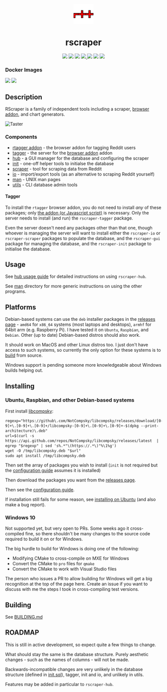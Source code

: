 <p align="center">
	<img src="tagger/browser-addon/icons/64.png"/>
	<h1 align="center">rscraper</h1>
</p>

<p align="center">
	<a href="LICENSE"><img src="https://img.shields.io/github/license/NotCompsky/rscraper"/></a>
	<a href="https://github.com/NotCompsky/rscraper/releases"><img src="https://img.shields.io/github/v/release/NotCompsky/rscraper"/></a>
	<a href="https://circleci.com/gh/NotCompsky/rscraper"><img src="https://circleci.com/gh/NotCompsky/rscraper.svg?style=shield"/></a>
	<a href="https://github.com/NotCompsky/rscraper/graphs/commit-activity"><img src="https://img.shields.io/github/commit-activity/w/NotCompsky/rscraper"/>
	<a href="https://github.com/NotCompsky/rscraper/graphs/contributors"><img src="https://img.shields.io/github/contributors/NotCompsky/rscraper"></a>
	<a href="https://discord.gg/DnD7RJA"><img src="https://img.shields.io/discord/736649679575580814?label=Discord"></a>
	<a href="https://api.codacy.com/project/badge/Grade/9ee8e250c8f842559559e7a509e80971"><img src="https://www.codacy.com/app/NotCompsky/rscraper?utm_source=github.com&amp;utm_medium=referral&amp;utm_content=NotCompsky/rscraper&amp;utm_campaign=Badge_Grade"></a>
</p>

<p align="center">
	<h3>Docker Images</h3>
	<a href="https://hub.docker.com/repository/docker/notcompsky/rtagger-scraper/tags"><img src="https://img.shields.io/docker/image-size/notcompsky/rtagger-scraper?label=scraper"/></a>
	<a href="https://hub.docker.com/repository/docker/notcompsky/rtagger-server/tags"><img src="https://img.shields.io/docker/image-size/notcompsky/rtagger-server?label=server"/></a>
</p>

## Description

RScraper is a family of independent tools including a scraper, [browser addon](tagger), and chart generators.

![Taster](https://user-images.githubusercontent.com/30552567/60394819-d453d280-9b21-11e9-8dd9-323ae460b2bf.png)

### Components

*   [rtagger addon](tagger) - the browser addon for tagging Reddit users
*   [tagger](tagger) - the server for the [browser addon](tagger) addon
*   [hub](hub) - a GUI manager for the database and configuring the scraper
*   [init](init) - one-off helper tools to initialse the database
*   [scraper](scraper) - tool for scraping data from Reddit
*   [io](io) - import/export tools (as an alternative to scraping Reddit yourself)
*   [man](man) - UNIX man pages
*   [utils](utils) - CLI database admin tools

#### Tagger

To install the `rtagger` browser addon, you do not need to install *any* of these packages; only [the addon (or Javascript script)](tagger) is necessary. Only the server needs to install (and run) the `rscraper-tagger` package.

Even the server doesn't need any packages other than that one, though whoever is managing the server will want to install either the `rscraper-io` or `rscraper-scraper` packages to populate the database, and the `rscraper-gui` package for managing the database, and the `rscraper-init` package to initialise the database.

## Usage

See [hub usage guide](guides/hub.md) for detailed instructions on using `rscraper-hub`.

See [man](man) directory for more generic instructions on using the other programs.

## Platforms

Debian-based systems can use the `deb` installer packages in the [releases page](https://github.com/NotCompsky/rscraper/releases) - `amd64` for `x86_64` systems (most laptops and desktops), `armhf` for 64bit arm (e.g. Raspberry Pi). I have tested it on `Ubuntu`, `Raspbian`, and `Debian`. Other (up to date) Debian-based distros should also work.

It should work on MacOS and other Linux distros too. I just don't have access to such systems, so currently the only option for these systems is to [build](BUILDING.md) from source.

Windows support is pending someone more knowledgeable about Windows builds helping out.

## Installing

### Ubuntu, Raspbian, and other Debian-based systems

First install [libcompsky](https://github.com/NotCompsky/libcompsky):

    regexp="https://github\.com/NotCompsky/libcompsky/releases/download/[0-9]+\.[0-9]+\.[0-9]+/libcompsky-[0-9]+\.[0-9]+\.[0-9]+-$(dpkg --print-architecture)\.deb"
    url=$(curl -s https://api.github.com/repos/NotCompsky/libcompsky/releases/latest  |  egrep "$regexp" | sed 's%.*"\(https://.*\)"%\1%g')
    wget -O /tmp/libcompsky.deb "$url"
    sudo apt install /tmp/libcompsky.deb

Then set the array of packages you wish to install (`init` is not required but the [configuration guide](INSTALLING_UBUNTU.md#Configuring) assumes it is installed)

Then download the packages you want from the [releases page](https://github.com/NotCompsky/rscraper/releases).

Then see the [configuration guide](INSTALLING_UBUNTU.md#Configuring).

If installation still fails for some reason, see [installing on Ubuntu](INSTALLING_UBUNTU.md) (and also make a bug report).

### Windows 10

Not supported yet, but very open to PRs. Some weeks ago it cross-compiled fine, so there shouldn't be many changes to the source code required to build it on or for Windows.

The big hurdle to build for Windows is doing one of the following:

* Modifying CMake to cross-compile on MXE for Windows
* Convert the CMake to `pro` files for `qmake`
* Convert the CMake to work with Visual Studio files

The person who issues a PR to allow building for Windows will get a big recognition at the top of the page here. Create an issue if you want to discuss with me the steps I took in cross-compiling test versions.

## Building

See [BUILDING.md](BUILDING.md)

## ROADMAP

This is still in active development, so expect quite a few things to change.

What should stay the same is the database structure. Purely aesthetic changes - such as the names of columns - will not be made.

Backwards-incompatible changes are very unlikely in the database structure (defined in [init.sql](init/src/init.sql)), tagger, init and io, and unlikely in utils.

Features may be added in particular to `rscraper-hub`.
